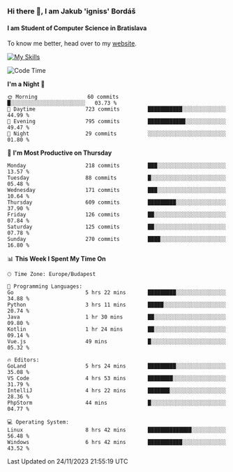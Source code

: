 ### Hi there 👋, I am Jakub 'igniss' Bordáš

#### I am Student of Computer Science in Bratislava
To know me better, head over to my [website](https://bordas.sk).

[![My Skills](https://skillicons.dev/icons?i=js,html,css,figma,svelte,java,kotlin,python,postgresql,typescript,nest,nodejs)](https://bordas.sk)


<!--START_SECTION:waka-->
![Code Time](http://img.shields.io/badge/Code%20Time-1%2C283%20hrs%2059%20mins-blue)

**I'm a Night 🦉** 

```text
🌞 Morning                60 commits          █░░░░░░░░░░░░░░░░░░░░░░░░   03.73 % 
🌆 Daytime                723 commits         ███████████░░░░░░░░░░░░░░   44.99 % 
🌃 Evening                795 commits         ████████████░░░░░░░░░░░░░   49.47 % 
🌙 Night                  29 commits          ░░░░░░░░░░░░░░░░░░░░░░░░░   01.80 % 
```
📅 **I'm Most Productive on Thursday** 

```text
Monday                   218 commits         ███░░░░░░░░░░░░░░░░░░░░░░   13.57 % 
Tuesday                  88 commits          █░░░░░░░░░░░░░░░░░░░░░░░░   05.48 % 
Wednesday                171 commits         ███░░░░░░░░░░░░░░░░░░░░░░   10.64 % 
Thursday                 609 commits         █████████░░░░░░░░░░░░░░░░   37.90 % 
Friday                   126 commits         ██░░░░░░░░░░░░░░░░░░░░░░░   07.84 % 
Saturday                 125 commits         ██░░░░░░░░░░░░░░░░░░░░░░░   07.78 % 
Sunday                   270 commits         ████░░░░░░░░░░░░░░░░░░░░░   16.80 % 
```


📊 **This Week I Spent My Time On** 

```text
🕑︎ Time Zone: Europe/Budapest

💬 Programming Languages: 
Go                       5 hrs 22 mins       █████████░░░░░░░░░░░░░░░░   34.88 % 
Python                   3 hrs 11 mins       █████░░░░░░░░░░░░░░░░░░░░   20.74 % 
Java                     1 hr 30 mins        ██░░░░░░░░░░░░░░░░░░░░░░░   09.80 % 
Kotlin                   1 hr 24 mins        ██░░░░░░░░░░░░░░░░░░░░░░░   09.14 % 
Vue.js                   49 mins             █░░░░░░░░░░░░░░░░░░░░░░░░   05.32 % 

🔥 Editors: 
GoLand                   5 hrs 24 mins       █████████░░░░░░░░░░░░░░░░   35.08 % 
VS Code                  4 hrs 53 mins       ████████░░░░░░░░░░░░░░░░░   31.79 % 
IntelliJ                 4 hrs 22 mins       ███████░░░░░░░░░░░░░░░░░░   28.36 % 
PhpStorm                 44 mins             █░░░░░░░░░░░░░░░░░░░░░░░░   04.77 % 

💻 Operating System: 
Linux                    8 hrs 42 mins       ██████████████░░░░░░░░░░░   56.48 % 
Windows                  6 hrs 42 mins       ███████████░░░░░░░░░░░░░░   43.52 % 
```


 Last Updated on 24/11/2023 21:55:19 UTC
<!--END_SECTION:waka-->
